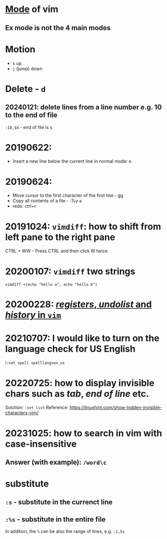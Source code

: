 # [Mode](https://en.wikibooks.org/wiki/Learning_the_vi_Editor/Vim/Modes) of vim
## Ex mode is not the 4 main modes

# Motion
 * `k` up
 * `j` (jump) down 

# Delete - `d`
## 20240121: delete lines from a line number e.g. 10 to the end of file 
`:10,$d` - end of file is `$`

# 20190622: 
* Insert a new line below the current line in normal mode: o

# 20190624:
* Move cursor to the first character of the first line - gg
* Copy all contents of a file - :%y a
* redo: ctrl+r

# 20191024: `vimdiff`: how to shift from left pane to the right pane
CTRL + WW - Press CTRL and then click W twice

# 20200107: `vimdiff` two strings
`vimdiff <(echo "hello a", echo "hello b")`

# 20200228: [*registers*, *undolist* and *history* in `vim`](https://stackoverflow.com/questions/60431864/how-to-display-the-content-of-the-cache-in-vim/60432156#60432156)

# 20210707: I would like to turn on the language check for US English
i`:set spell spelllang=en_us`

# 20220725: how to display invisible chars such as *tab*, *end of line* etc.
Solution: `:set list`
Reference: https://linuxhint.com/show-hidden-invisible-characters-vim/

# 20231025: how to search in vim with case-insensitive
## Answer (with example): `/word\c`

# substitute
## `:s` - substitute in the currenct line
## `:%s` - substitute in the entire file
In addition, the `%` can be also the range of lines, e.g. `:1,5s` 
